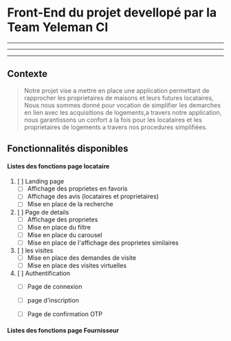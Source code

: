# Front-End du projet devellopé par la Team Yeleman CI
***
***
****



## Contexte
> Notre projet vise a mettre en place une application permettant de rapprocher les proprietaires de maisons et leurs futures locataires, Nous nous sommes donné pour vocation de simplifier les demarches en lien avec les acquisitions de logements,a travers notre application, nous garantissons un confort a la fois pour les locataires et les proprietaires de logements a travers nos procedures simplifiées.


## Fonctionnalités disponibles

#### Listes des fonctions page locataire

1. [ ]  Landing page
    * [ ] Affichage des proprietes en favoris
    * [ ] Affichage des avis (locataires et proprietaires)
    * [ ] Mise en place de la recherche

2. [ ] Page de details
    * [ ] Affichage des proprietes 
    * [ ] Mise en place du filtre 
    * [ ] Mise en place du carousel
    * [ ] Mise en place de l'affichage des proprietes similaires

3. [ ] les visites
    * [ ] Mise en place des demandes de visite
    * [ ] Mise en place des visites virtuelles

4. [ ] Authentification
    * [ ] Page de connexion
    * [ ] page d'inscription 
    * [ ] Page de confirmation OTP


#### Listes des fonctions page Fournisseur
